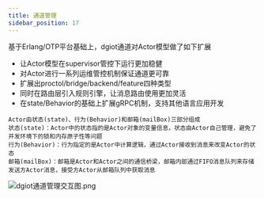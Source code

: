 ```yaml
---
title: 通道管理
sidebar_position: 17
---
```


 基于Erlang/OTP平台基础上，dgiot通道对Actor模型做了如下扩展
+ 让Actor模型在supervisor管控下运行更加稳健
+ 对Actor进行一系列运维管控机制保证通道更可靠
+ 扩展出proctol/bridge/backend/feature四种类型
+ 同时在路由层引入规则引擎，让消息路由使用更加灵活
+ 在state/Behavior的基础上扩展gRPC机制，支持其他语言应用开发
```
Actor由状态(state)、行为(Behavior)和邮箱(mailBox)三部分组成
状态(state)：Actor中的状态指的是Actor对象的变量信息，状态由Actor自己管理，避免了并发环境下的锁和内存原子性等问题
行为(Behavior)：行为指定的是Actor中计算逻辑，通过Actor接收到消息来改变Actor的状态
邮箱(mailBox)：邮箱是Actor和Actor之间的通信桥梁，邮箱内部通过FIFO消息队列来存储发送方Actor消息，接受方Actor从邮箱队列中获取消息
```

![dgiot通道管理交互图.png](http://dgiot-1253666439.cos.ap-shanghai-fsi.myqcloud.com/shuwa_tech/zh/backend/dgiot/channel/DG-IoT%E9%80%9A%E9%81%93%E7%AE%A1%E7%90%86%E4%BA%A4%E4%BA%92%E5%9B%BE.png)